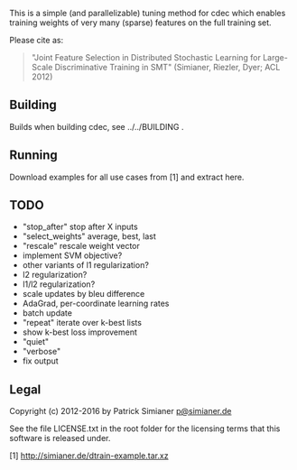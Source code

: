 This is a simple (and parallelizable) tuning method for cdec
which enables training weights of very many (sparse) features
on the full training set.

Please cite as:
>  "Joint Feature Selection in Distributed Stochastic
>   Learning for Large-Scale Discriminative Training in
>   SMT" (Simianer, Riezler, Dyer; ACL 2012)
>

Building
--------
Builds when building cdec, see ../../BUILDING .

Running
-------
Download examples for all use cases from [1] and extract here.

TODO
----
 * "stop_after" stop after X inputs
 * "select_weights" average, best, last
 * "rescale" rescale weight vector
 * implement SVM objective?
 * other variants of l1 regularization?
 * l2 regularization?
 * l1/l2 regularization?
 * scale updates by bleu difference
 * AdaGrad, per-coordinate learning rates
 * batch update
 * "repeat" iterate over k-best lists
 * show k-best loss improvement
 * "quiet"
 * "verbose"
 * fix output

Legal
-----
Copyright (c) 2012-2016 by Patrick Simianer <p@simianer.de>

See the file LICENSE.txt in the root folder for the licensing terms that this
software is released under.


[1] http://simianer.de/dtrain-example.tar.xz

